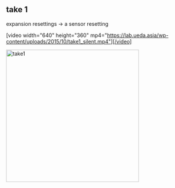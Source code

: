 <h2>take 1</h2>

expansion resettings -> a sensor resetting

[video width="640" height="360" mp4="https://lab.ueda.asia/wp-content/uploads/2015/10/take1_silent.mp4"][/video]

<a href="https://lab.ueda.asia/wp-content/uploads/2015/10/take1.gif"><img src="https://lab.ueda.asia/wp-content/uploads/2015/10/take1.gif" alt="take1" width="360" height="360" class="alignleft size-full wp-image-225" /></a>
